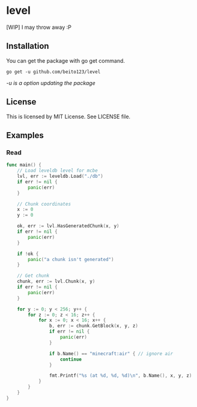 # level

[WIP] I may throw away :P

## Installation

You can get the package with go get command.

    go get -u github.com/beito123/level

*-u is a option updating the package*

## License

This is licensed by MIT License. See LICENSE file.

## Examples

### Read

```go
func main() {
	// Load leveldb level for mcbe
	lvl, err := leveldb.Load("./db")
	if err != nil {
		panic(err)
	}

	// Chunk coordinates
	x := 0
	y := 0

	ok, err := lvl.HasGeneratedChunk(x, y)
	if err != nil {
		panic(err)
	}

	if !ok {
		panic("a chunk isn't generated")
	}

	// Get chunk
	chunk, err := lvl.Chunk(x, y)
	if err != nil {
		panic(err)
	}

	for y := 0; y < 256; y++ {
		for z := 0; z < 16; z++ {
			for x := 0; x < 16; x++ {
				b, err := chunk.GetBlock(x, y, z)
				if err != nil {
					panic(err)
				}

				if b.Name() == "minecraft:air" { // ignore air
					continue
				}

				fmt.Printf("%s (at %d, %d, %d)\n", b.Name(), x, y, z)
			}
		}
	}
}
```